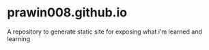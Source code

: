 # prawin008.github.io
A repository to generate static site for exposing what i'm learned and learning
